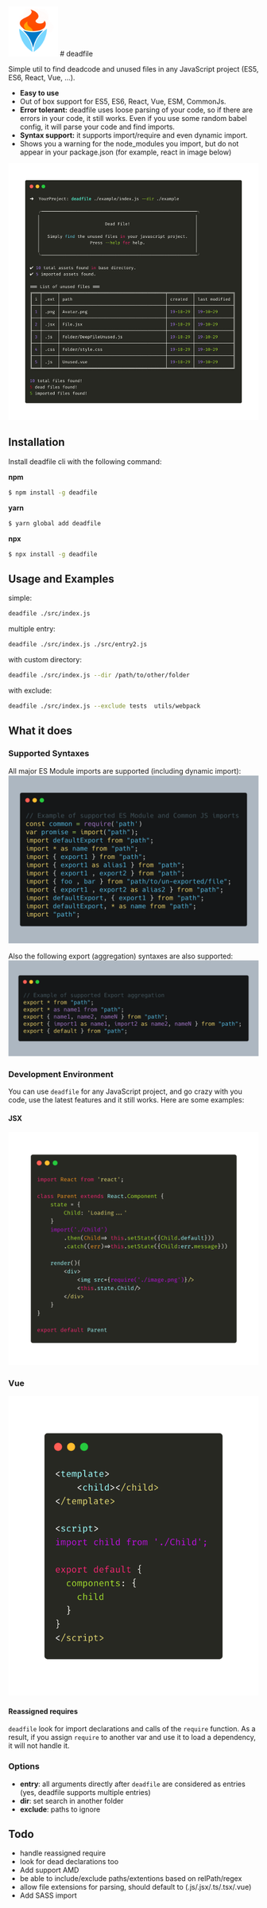 <img src="images/logo.png" alt="deadfile" width="100"/>
# deadfile

Simple util to find deadcode and unused files in any JavaScript project (ES5, ES6, React, Vue, ...).

* **Easy to use**
* Out of box support for ES5, ES6, React, Vue, ESM, CommonJs.
* **Error tolerant:** deadfile uses loose parsing of your code, so if there are errors in your code, it still works. Even if you use some random babel config, it will parse your code and find imports.
* **Syntax support:** it supports import/require and even dynamic import.
* Shows you a warning for the node_modules you import, but do not appear in your package.json (for example, react in image below)


![deadfile result](./images/screenshot.png "Code Analysis")


## Installation
Install deadfile cli with the following command:

**npm**
```bash
$ npm install -g deadfile
```
**yarn**
```bash
$ yarn global add deadfile
```
**npx**
```bash
$ npx install -g deadfile
```

## Usage and Examples
simple:               
 ```bash
 deadfile ./src/index.js
 ```

multiple entry:        
```bash
deadfile ./src/index.js ./src/entry2.js
```

with custom directory: 
```bash
deadfile ./src/index.js --dir /path/to/other/folder
```

with  exclude:         
```bash
deadfile ./src/index.js --exclude tests  utils/webpack
```

## What it does
### Supported Syntaxes
All major ES Module imports are supported (including dynamic import):
![Import Syntax](./images/supportedImports.png "Import Syntax")

Also the following export (aggregation) syntaxes are also supported:
![Export Aggregation Syntax](./images/supportedExports.png "Export Aggregation Syntax")

### Development Environment
You can use `deadfile` for any JavaScript project, and go crazy with you code, use the latest features and it still works. Here are some examples:

#### JSX
![React Example](./images/React.png "React Example")

### Vue
![Vue Example](./images/Vue.png "Vue Example")

#### Reassigned requires

`deadfile` look for import declarations and calls of the `require` function. As a result, if you assign `require` to another var and use it to load a dependency, it will not handle it.


### Options
- **entry**: all arguments directly after `deadfile` are considered as entries (yes, deadfile supports multiple entries)
- **dir**: set search in another folder
- **exclude**: paths to ignore

## Todo
* handle reassigned require
* look for dead declarations too
* Add support AMD
* be able to include/exclude paths/extentions based on relPath/regex
* allow file extensions for parsing, should default to (.js/.jsx/.ts/.tsx/.vue)
* Add SASS import